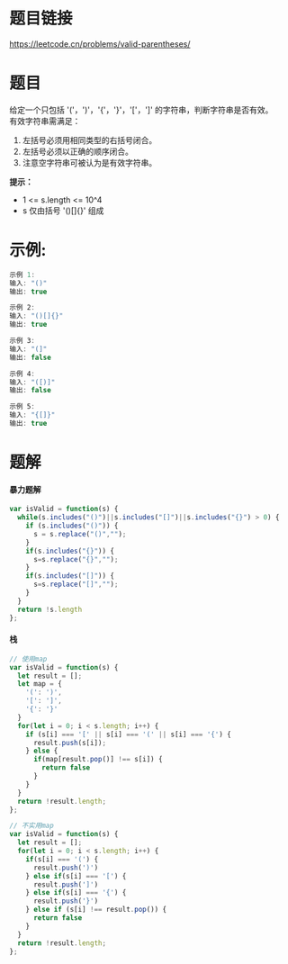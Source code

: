 # 题目链接

https://leetcode.cn/problems/valid-parentheses/

# 题目

给定一个只包括 '('，')'，'{'，'}'，'['，']' 的字符串，判断字符串是否有效。  
有效字符串需满足：  

1. 左括号必须用相同类型的右括号闭合。
2. 左括号必须以正确的顺序闭合。
3. 注意空字符串可被认为是有效字符串。

**提示：**

- 1 <= s.length <= 10^4
- s 仅由括号 '()[]{}' 组成

# 示例:

```js
示例 1:
输入: "()"
输出: true

示例 2:
输入: "()[]{}"
输出: true

示例 3:
输入: "(]"
输出: false

示例 4:
输入: "([)]"
输出: false

示例 5:
输入: "{[]}"
输出: true
```

# 题解

#### 暴力题解
```js
var isValid = function(s) {
  while(s.includes("()")||s.includes("[]")||s.includes("{}") > 0) {
    if (s.includes("()")) {
      s = s.replace("()","");
    }
    if(s.includes("{}")) {
      s=s.replace("{}","");
    }
    if(s.includes("[]")) {
      s=s.replace("[]","");
    }
  }
  return !s.length
};
```

#### 栈

```js
// 使用map
var isValid = function(s) {
  let result = [];
  let map = {
    '(': ')',
    '[': ']',
    '{': '}'
  }
  for(let i = 0; i < s.length; i++) {
    if (s[i] === '[' || s[i] === '(' || s[i] === '{') {
      result.push(s[i]);
    } else {
      if(map[result.pop()] !== s[i]) {
        return false
      }
    }
  }
  return !result.length;
};

// 不实用map
var isValid = function(s) {
  let result = [];
  for(let i = 0; i < s.length; i++) {
    if(s[i] === '(') {
      result.push(')')
    } else if(s[i] === '[') {
      result.push(']')
    } else if(s[i] === '{') {
      result.push('}')
    } else if (s[i] !== result.pop()) {
      return false
    }
  }
  return !result.length;
};
```
